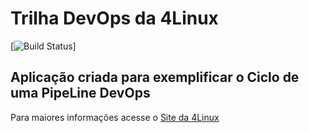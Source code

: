 # Trilha DevOps da 4Linux

<!-- Altere a Flag abaixo com sua URL do Travis -->
[![Build Status](https://travis-ci.org/alexslssp/DevOpsLab-HelloWorld.svg?branch=master)]

## Aplicação criada para exemplificar o Ciclo de uma PipeLine DevOps


Para maiores informações acesse o [Site da 4Linux](https://www.4linux.com.br/cursos/devops)
